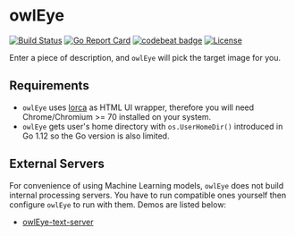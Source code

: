 # owlEye
[![Build Status](https://travis-ci.org/JerryLiao26/owlEye.svg?branch=master)](https://travis-ci.org/JerryLiao26/owlEye)
[![Go Report Card](https://goreportcard.com/badge/github.com/JerryLiao26/owlEye)](https://goreportcard.com/report/github.com/JerryLiao26/owlEye)
[![codebeat badge](https://codebeat.co/badges/dda4dfb4-d384-40c6-9168-8fe6edde8945)](https://codebeat.co/projects/github-com-jerryliao26-owleye-master)
[![License](https://img.shields.io/github/license/JerryLiao26/owlEye.svg)](https://opensource.org/licenses/MIT)

Enter a piece of description, and ```owlEye``` will pick the target image for you.

## Requirements
- ```owlEye``` uses [lorca](https://github.com/zserge/lorca) as HTML UI wrapper, therefore you will need Chrome/Chromium >= 70 installed on your system.
- ```owlEye``` gets user's home directory with ```os.UserHomeDir()``` introduced in Go 1.12 so the Go version is also limited.

## External Servers
For convenience of using Machine Learning models, ```owlEye``` does not build internal processing servers. You have to run compatible ones yourself then configure ```owlEye``` to run with them. Demos are listed below:
- [owlEye-text-server](https://github.com/JerryLiao26/owlEye-text-server)